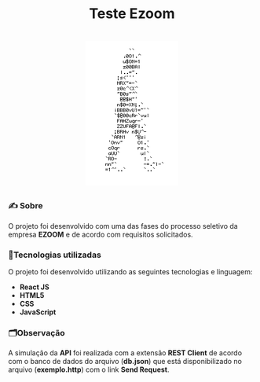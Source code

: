 <h1 align="center"><b>Teste Ezoom</b></h1>

<h1 align="center">
<img src="public/homem letra.gif">
</h1>

### ✍️ **Sobre**

O projeto foi desenvolvido com uma das fases do processo seletivo da empresa **EZOOM** e de acordo com requisitos solicitados.


### 🚀**Tecnologias utilizadas**


O projeto foi desenvolvido utilizando as seguintes tecnologias e linguagem:



- **React JS**
- **HTML5**
- **CSS**
- **JavaScript**


### 🗂️**Observação**



A simulação da **API** foi realizada com a extensão **REST Client** de acordo com o banco de dados do arquivo (**db.json**) que está disponibilizado no arquivo (**exemplo.http**) com o link **Send Request**.
